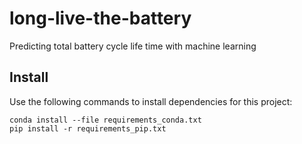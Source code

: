 # long-live-the-battery
Predicting total battery cycle life time with machine learning

## Install
Use the following commands to install dependencies for this project:
```
conda install --file requirements_conda.txt
pip install -r requirements_pip.txt
```